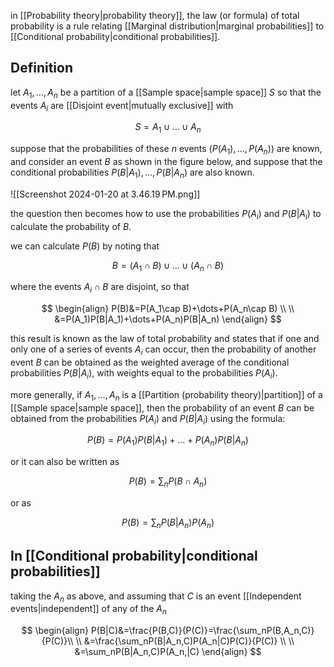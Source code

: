 in [[Probability theory|probability theory]], the law (or formula) of total probability is a rule relating [[Marginal distribution|marginal probabilities]] to [[Conditional probability|conditional probabilities]].

## Definition

let $A_1,\dots,A_n$ be a partition of a [[Sample space|sample space]] $S$ so that the events $A_i$ are [[Disjoint event|mutually exclusive]] with

$$
S=A_1\cup\dots\cup A_n
$$

suppose that the probabilities of these $n$ events ($P(A_1),\dots,P(A_n)$) are known, and consider an event $B$  as shown in the figure below, and suppose that the conditional probabilities $P(B|A_1),\dots,P(B|A_n)$ are also known.

![[Screenshot 2024-01-20 at 3.46.19 PM.png]]

the question then becomes how to use the probabilities $P(A_i)$ and $P(B|A_i)$ to calculate the probability of $B$. 

we can calculate $P(B)$ by noting that

$$
B=(A_1\cap B)\cup\dots\cup(A_n\cap B)
$$

where the events $A_i\cap B$ are disjoint, so that

$$
\begin{align}
P(B)&=P(A_1\cap B)+\dots+P(A_n\cap B) \\
\\
&=P(A_1)P(B|A_1)+\dots+P(A_n)P(B|A_n)
\end{align}
$$

this result is known as the law of total probability and states that if one and only one of a series of events $A_i$ can occur, then the probability of another event $B$ can be obtained as the weighted average of the conditional probabilities $P(B|A_i)$, with weights equal to the probabilities $P(A_i)$.

more generally, if $A_1,\dots,A_n$ is a [[Partition (probability theory)|partition]] of a [[Sample space|sample space]], then the probability of an event $B$ can be obtained from the probabilities $P(A_i)$ and $P(B|A_i)$ using the formula:

$$
P(B)=P(A_1)P(B|A_1)+\dots+P(A_n)P(B|A_n)
$$

or it can also be written as

$$
P(B)=\sum_nP(B\cap A_n)
$$

or as

$$
P(B)=\sum_nP(B|A_n)P(A_n)
$$

## In [[Conditional probability|conditional probabilities]]

taking the $A_n$ as above, and assuming that $C$ is an event [[Independent events|independent]] of any of the $A_n$

$$
\begin{align}
P(B|C)&=\frac{P(B,C)}{P(C)}=\frac{\sum_nP(B,A_n,C)}{P(C)}\\
\\
&=\frac{\sum_nP(B|A_n,C)P(A_n|C)P(C)}{P(C)} \\
\\
&=\sum_nP(B|A_n,C)P(A_n,|C)
\end{align}
$$